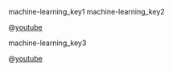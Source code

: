 machine-learning_key1
machine-learning_key2


@[youtube](OeU5m6vRyCk)


machine-learning_key3


@[youtube](LVV_93mBfSU)